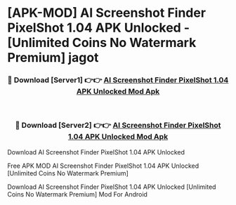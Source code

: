 # [APK-MOD] AI Screenshot Finder PixelShot 1.04 APK Unlocked - [Unlimited Coins No Watermark Premium] jagot



<div align="center">
<h3>🔴 Download [Server1] 👉👉 <a href="https://momento.my/?title=AI_Screenshot_Finder_PixelShot_1.04_APK_Unlocked">AI Screenshot Finder PixelShot 1.04 APK Unlocked Mod Apk</a></h3><br>

<h3>🔴 Download [Server2] 👉👉 <a href="https://momento.my/?title=AI_Screenshot_Finder_PixelShot_1.04_APK_Unlocked">AI Screenshot Finder PixelShot 1.04 APK Unlocked Mod Apk</a></h3>
</div>



Download AI Screenshot Finder PixelShot 1.04 APK Unlocked 

Free APK MOD AI Screenshot Finder PixelShot 1.04 APK Unlocked [Unlimited Coins No Watermark Premium]

Download AI Screenshot Finder PixelShot 1.04 APK Unlocked [Unlimited Coins No Watermark Premium] Mod For Android

